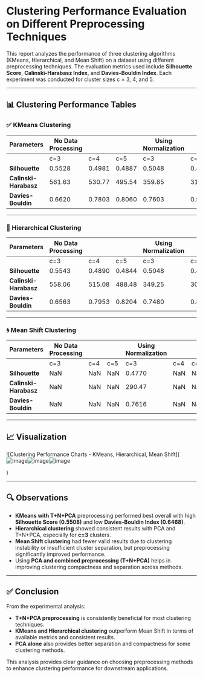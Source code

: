 # Clustering Performance Evaluation on Different Preprocessing Techniques

This report analyzes the performance of three clustering algorithms (KMeans, Hierarchical, and Mean Shift) on a dataset using different preprocessing techniques. The evaluation metrics used include **Silhouette Score**, **Calinski-Harabasz Index**, and **Davies-Bouldin Index**. Each experiment was conducted for cluster sizes c = 3, 4, and 5.

---

## 📊 Clustering Performance Tables

### ✅ KMeans Clustering

| Parameters      | No Data Processing |                    |                    | Using Normalization |                    |                    | Using Standardization |                    |                    | Using PCA |          |          | Using T+N |          |          | T+N+PCA |          |          |
|-----------------|--------------------|--------------------|--------------------|----------------------|--------------------|--------------------|------------------------|--------------------|--------------------|-----------|----------|----------|-----------|----------|----------|---------|----------|----------|
|                 | c=3                | c=4                | c=5                | c=3                  | c=4                | c=5                | c=3                    | c=4                | c=5                | c=3       | c=4      | c=5      | c=3       | c=4      | c=5      | c=3     | c=4      | c=5      |
| **Silhouette**       | 0.5528             | 0.4981             | 0.4887             | 0.5048               | 0.4451             | 0.3526             | 0.4599                 | 0.3869             | 0.3419             | 0.5092    | 0.4413   | 0.4156   | 0.4906    | 0.4392   | 0.3290   | 0.5508  | 0.5195   | 0.4291   |
| **Calinski-Harabasz** | 561.63             | 530.77             | 495.54             | 359.85               | 314.47             | 289.51             | 241.90                 | 207.27             | 203.27             | 293.86    | 263.81   | 278.55   | 439.85    | 364.36   | 342.73   | 574.51  | 509.11   | 526.96   |
| **Davies-Bouldin**   | 0.6620             | 0.7803             | 0.8060             | 0.7603               | 0.9004             | 0.9570             | 0.8336                 | 0.8698             | 0.9530             | 0.7099    | 0.7560   | 0.7712   | 0.7760    | 0.9033   | 1.0211   | 0.6468  | 0.6954   | 0.7802   |

---

### 🧩 Hierarchical Clustering

| Parameters      | No Data Processing |                    |                    | Using Normalization |                    |                    | Using Standardization |                    |                    | Using PCA |          |          | Using T+N |          |          | T+N+PCA |          |          |
|-----------------|--------------------|--------------------|--------------------|----------------------|--------------------|--------------------|------------------------|--------------------|--------------------|-----------|----------|----------|-----------|----------|----------|---------|----------|----------|
|                 | c=3                | c=4                | c=5                | c=3                  | c=4                | c=5                | c=3                    | c=4                | c=5                | c=3       | c=4      | c=5      | c=3       | c=4      | c=5      | c=3     | c=4      | c=5      |
| **Silhouette**       | 0.5543             | 0.4890             | 0.4844             | 0.5048               | 0.4330             | 0.3493             | 0.4467                 | 0.4006             | 0.3306             | 0.5111    | 0.4487   | 0.4042   | 0.4766    | 0.4223   | 0.3176   | 0.5330  | 0.5025   | 0.4089   |
| **Calinski-Harabasz** | 558.06             | 515.08             | 488.48             | 349.25               | 301.10             | 272.02             | 222.72                 | 201.25             | 192.68             | 286.33    | 254.09   | 255.00   | 406.37    | 347.70   | 323.14   | 504.33  | 479.35   | 476.46   |
| **Davies-Bouldin**   | 0.6563             | 0.7953             | 0.8204             | 0.7480               | 0.8486             | 0.9058             | 0.8035                 | 0.9788             | 0.9742             | 0.7054    | 0.7226   | 0.7913   | 0.7697    | 0.8827   | 1.0020   | 0.5927  | 0.6240   | 0.7217   |

---

### 🌀 Mean Shift Clustering

| Parameters      | No Data Processing |                    |                    | Using Normalization |                    |                    | Using Standardization |                    |                    | Using PCA |          |          | Using T+N |          |          | T+N+PCA |          |          |
|-----------------|--------------------|--------------------|--------------------|----------------------|--------------------|--------------------|------------------------|--------------------|--------------------|-----------|----------|----------|-----------|----------|----------|---------|----------|----------|
|                 | c=3                | c=4                | c=5                | c=3                  | c=4                | c=5                | c=3                    | c=4                | c=5                | c=3       | c=4      | c=5      | c=3       | c=4      | c=5      | c=3     | c=4      | c=5      |
| **Silhouette**       | NaN                | NaN                | NaN                | 0.4770               | NaN                | NaN                | 0.4325                 | NaN                | NaN                | 0.4852    | NaN      | NaN      | 0.5444    | NaN      | NaN      | NaN     | 0.4236   | NaN      |
| **Calinski-Harabasz** | NaN                | NaN                | NaN                | 290.47               | NaN                | NaN                | 163.71                 | NaN                | NaN                | 167.41    | NaN      | NaN      | 278.23    | NaN      | NaN      | NaN     | 255.82   | NaN      |
| **Davies-Bouldin**   | NaN                | NaN                | NaN                | 0.7616               | NaN                | NaN                | 0.8131                 | NaN                | NaN                | 0.6060    | NaN      | NaN      | 0.6702    | NaN      | NaN      | NaN     | 0.7447   | NaN      |

---

## 📈 Visualization

![Clustering Performance Charts - KMeans, Hierarchical, Mean Shift](![image](https://github.com/user-attachments/assets/148ca0f8-aa6b-4f04-8052-952af940fd84)![image](https://github.com/user-attachments/assets/fb8820fa-4eb7-4a6c-a362-f8bf189d6cc5)![image](https://github.com/user-attachments/assets/751f402d-7791-487b-978d-efa203ba72a2)

)

---

## 🔍 Observations

- **KMeans with T+N+PCA** preprocessing performed best overall with high **Silhouette Score (0.5508)** and low **Davies-Bouldin Index (0.6468)**.
- **Hierarchical clustering** showed consistent results with PCA and T+N+PCA, especially for **c=3** clusters.
- **Mean Shift clustering** had fewer valid results due to clustering instability or insufficient cluster separation, but preprocessing significantly improved performance.
- Using **PCA and combined preprocessing (T+N+PCA)** helps in improving clustering compactness and separation across methods.

---

## ✅ Conclusion

From the experimental analysis:

- **T+N+PCA preprocessing** is consistently beneficial for most clustering techniques.
- **KMeans and Hierarchical clustering** outperform Mean Shift in terms of available metrics and consistent results.
- **PCA alone** also provides better separation and compactness for some clustering methods.

This analysis provides clear guidance on choosing preprocessing methods to enhance clustering performance for downstream applications.
